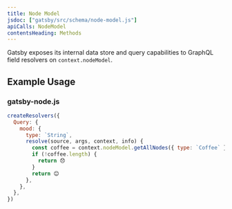 ```yaml
---
title: Node Model
jsdoc: ["gatsby/src/schema/node-model.js"]
apiCalls: NodeModel
contentsHeading: Methods
---
```


Gatsby exposes its internal data store and query capabilities to GraphQL field resolvers on `context.nodeModel`.

## Example Usage

### gatsby-node.js

```javascript
createResolvers({
  Query: {
    mood: {
      type: `String`,
      resolve(source, args, context, info) {
        const coffee = context.nodeModel.getAllNodes({ type: `Coffee` })
        if (!coffee.length) {
          return 😞
        }
        return 😊
      },
    },
  },
})
```
